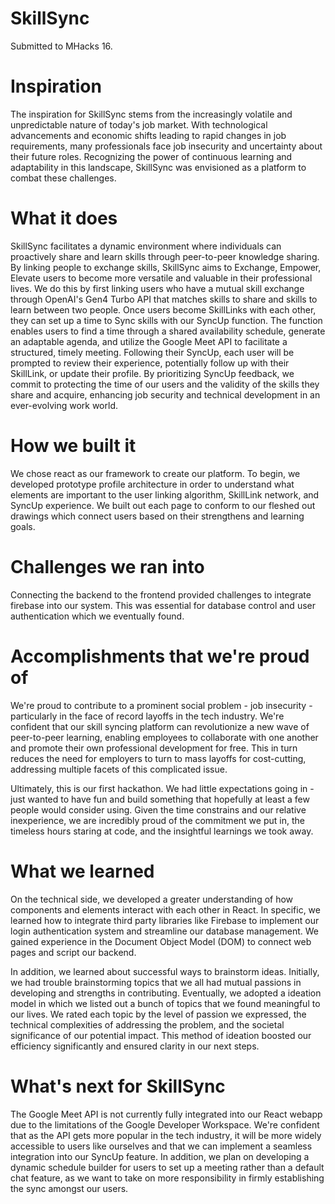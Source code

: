 # SkillSync
Submitted to MHacks 16.

# Inspiration

The inspiration for SkillSync stems from the increasingly volatile and unpredictable nature of today's job market. With technological advancements and economic shifts leading to rapid changes in job requirements, many professionals face job insecurity and uncertainty about their future roles. Recognizing the power of continuous learning and adaptability in this landscape, SkillSync was envisioned as a platform to combat these challenges.

# What it does

SkillSync facilitates a dynamic environment where individuals can proactively share and learn skills through peer-to-peer knowledge sharing. By linking people to exchange skills, SkillSync aims to Exchange, Empower, Elevate users to become more versatile and valuable in their professional lives. We do this by first linking users who have a mutual skill exchange through OpenAI's Gen4 Turbo API that matches skills to share and skills to learn between two people. Once users become SkillLinks with each other, they can set up a time to Sync skills with our SyncUp function. The function enables users to find a time through a shared availability schedule, generate an adaptable agenda, and utilize the Google Meet API to facilitate a structured, timely meeting. Following their SyncUp, each user will be prompted to review their experience, potentially follow up with their SkillLink, or update their profile. By prioritizing SyncUp feedback, we commit to protecting the time of our users and the validity of the skills they share and acquire, enhancing job security and technical development in an ever-evolving work world.

# How we built it

We chose react as our framework to create our platform. To begin, we developed prototype profile architecture in order to understand what elements are important to the user linking algorithm, SkillLink network, and SyncUp experience. We built out each page to conform to our fleshed out drawings which connect users based on their strengthens and learning goals.

# Challenges we ran into

Connecting the backend to the frontend provided challenges to integrate firebase into our system. This was essential for database control and user authentication which we eventually found.

# Accomplishments that we're proud of

We're proud to contribute to a prominent social problem - job insecurity - particularly in the face of record layoffs in the tech industry. We're confident that our skill syncing platform can revolutionize a new wave of peer-to-peer learning, enabling employees to collaborate with one another and promote their own professional development for free. This in turn reduces the need for employers to turn to mass layoffs for cost-cutting, addressing multiple facets of this complicated issue.

Ultimately, this is our first hackathon. We had little expectations going in - just wanted to have fun and build something that hopefully at least a few people would consider using. Given the time constrains and our relative inexperience, we are incredibly proud of the commitment we put in, the timeless hours staring at code, and the insightful learnings we took away.

# What we learned

On the technical side, we developed a greater understanding of how components and elements interact with each other in React. In specific, we learned how to integrate third party libraries like Firebase to implement our login authentication system and streamline our database management. We gained experience in the Document Object Model (DOM) to connect web pages and script our backend.

In addition, we learned about successful ways to brainstorm ideas. Initially, we had trouble brainstorming topics that we all had mutual passions in developing and strengths in contributing. Eventually, we adopted a ideation model in which we listed out a bunch of topics that we found meaningful to our lives. We rated each topic by the level of passion we expressed, the technical complexities of addressing the problem, and the societal significance of our potential impact. This method of ideation boosted our efficiency significantly and ensured clarity in our next steps.

# What's next for SkillSync

The Google Meet API is not currently fully integrated into our React webapp due to the limitations of the Google Developer Workspace. We're confident that as the API gets more popular in the tech industry, it will be more widely accessible to users like ourselves and that we can implement a seamless integration into our SyncUp feature. In addition, we plan on developing a dynamic schedule builder for users to set up a meeting rather than a default chat feature, as we want to take on more responsibility in firmly establishing the sync amongst our users.